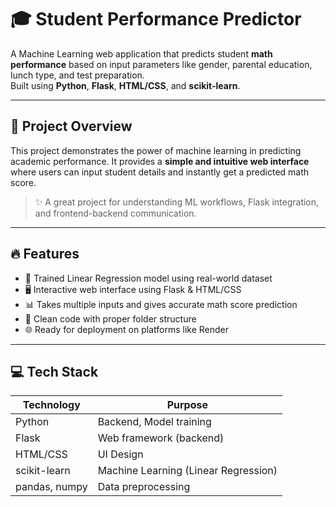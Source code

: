 # 🎓 Student Performance Predictor

A Machine Learning web application that predicts student **math performance** based on input parameters like gender, parental education, lunch type, and test preparation.  
Built using **Python**, **Flask**, **HTML/CSS**, and **scikit-learn**.

---

## 📌 Project Overview

This project demonstrates the power of machine learning in predicting academic performance. It provides a **simple and intuitive web interface** where users can input student details and instantly get a predicted math score.

> ✨ A great project for understanding ML workflows, Flask integration, and frontend-backend communication.

---

## 🔥 Features

- 🧠 Trained Linear Regression model using real-world dataset
- 🖥️ Interactive web interface using Flask & HTML/CSS
- 📊 Takes multiple inputs and gives accurate math score prediction
- 🧾 Clean code with proper folder structure
- 🌐 Ready for deployment on platforms like Render

---

## 💻 Tech Stack

| Technology      | Purpose                          |
|----------------|----------------------------------|
| Python          | Backend, Model training          |
| Flask           | Web framework (backend)          |
| HTML/CSS        | UI Design                        |
| scikit-learn    | Machine Learning (Linear Regression) |
| pandas, numpy   | Data preprocessing               |
